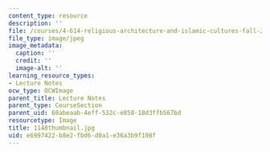 ```yaml
---
content_type: resource
description: ''
file: /courses/4-614-religious-architecture-and-islamic-cultures-fall-2002/e6997422b8e2fbd6d0a1e36a3b9f198f_1148thumbnail.jpg
file_type: image/jpeg
image_metadata:
  caption: ''
  credit: ''
  image-alt: ''
learning_resource_types:
- Lecture Notes
ocw_type: OCWImage
parent_title: Lecture Notes
parent_type: CourseSection
parent_uid: 68abeaab-4eff-532c-e858-18d3ffb567bd
resourcetype: Image
title: 1148thumbnail.jpg
uid: e6997422-b8e2-fbd6-d0a1-e36a3b9f198f
---
```

